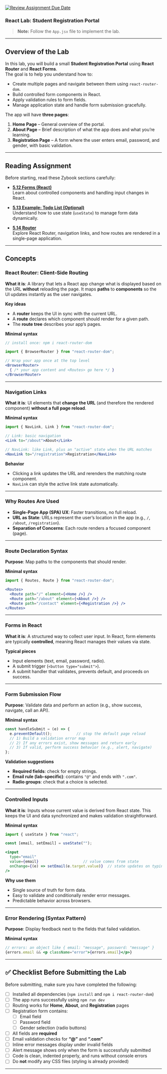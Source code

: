 [![Review Assignment Due Date](https://classroom.github.com/assets/deadline-readme-button-22041afd0340ce965d47ae6ef1cefeee28c7c493a6346c4f15d667ab976d596c.svg)](https://classroom.github.com/a/gd4XBP3Q)
### React Lab: Student Registration Portal

> **Note:** Follow the `App.jsx` file to implement the lab.

---

## Overview of the Lab

In this lab, you will build a small **Student Registration Portal** using **React Router** and **React Forms**.  
The goal is to help you understand how to:
- Create multiple pages and navigate between them using `react-router-dom`.
- Build controlled form components in React.
- Apply validation rules to form fields.
- Manage application state and handle form submission gracefully.

The app will have **three pages**:
1. **Home Page** – General overview of the portal.  
2. **About Page** – Brief description of what the app does and what you’re learning.  
3. **Registration Page** – A form where the user enters email, password, and gender, with basic validation.

---

## Reading Assignment

Before starting, read these Zybook sections carefully:

- [**5.12 Forms (React)**](https://learn.zybooks.com/zybook/SWE363Fall2025/chapter/5/section/12)  
  Learn about controlled components and handling input changes in React.

- [**5.13 Example: Todo List (Optional)**](https://learn.zybooks.com/zybook/SWE363Fall2025/chapter/5/section/13)  
  Understand how to use state (`useState`) to manage form data dynamically.

- [**5.14 Router**](https://learn.zybooks.com/zybook/SWE363Fall2025/chapter/5/section/14)  
  Explore React Router, navigation links, and how routes are rendered in a single-page application.

---

## Concepts

### React Router: Client‑Side Routing
**What it is**: A library that lets a React app change what is displayed based on the URL **without** reloading the page. It maps **paths** to **components** so the UI updates instantly as the user navigates.

**Key ideas**
- A **router** keeps the UI in sync with the current URL.
- A **route** declares which component should render for a given path.
- The **route tree** describes your app’s pages.

**Minimal syntax**
```jsx
// install once: npm i react-router-dom

import { BrowserRouter } from "react-router-dom";

// Wrap your app once at the top level
<BrowserRouter>
  { /* your app content and <Routes> go here */ }
</BrowserRouter>
```

---

### Navigation Links
**What it is**: UI elements that **change the URL** (and therefore the rendered component) **without a full page reload**.

**Minimal syntax**
```jsx
import { NavLink, Link } from "react-router-dom";

// Link: basic navigation
<Link to="/about">About</Link>

// NavLink: like Link, plus an "active" state when the URL matches
<NavLink to="/registration">Registration</NavLink>
```

**Behavior**
- Clicking a link updates the URL and rerenders the matching route component.
- `NavLink` can style the active link state automatically.

---

### Why Routes Are Used
- **Single‑Page App (SPA) UX**: Faster transitions, no full reload.
- **URL as State**: URLs represent the user’s location in the app (e.g., `/`, `/about`, `/registration`).
- **Separation of Concerns**: Each route renders a focused component (page).

---

### Route Declaration Syntax
**Purpose**: Map paths to the components that should render.

**Minimal syntax**
```jsx
import { Routes, Route } from "react-router-dom";

<Routes>
  <Route path="/" element={<Home />} />
  <Route path="/about" element={<About />} />
  <Route path="/contact" element={<Registration />} />
</Routes>
```

---

### Forms in React
**What it is**: A structured way to collect user input. In React, form elements are typically **controlled**, meaning React manages their values via state.

**Typical pieces**
- Input elements (text, email, password, radio).
- A submit trigger (`<button type="submit">`).
- A submit handler that validates, prevents default, and proceeds on success.

---

### Form Submission Flow
**Purpose**: Validate data and perform an action (e.g., show success, navigate, call an API).

**Minimal syntax**
```jsx
const handleSubmit = (e) => {
  e.preventDefault();           // stop the default page reload
  // 1) Build a validation error map
  // 2) If any errors exist, show messages and return early
  // 3) If valid, perform success behavior (e.g., alert, navigate)
};
```

**Validation suggestions**
- **Required fields**: check for empty strings.
- **Email rule (lab-specific)**: contains `"@"` and ends with `".com"`.
- **Radio groups**: check that a choice is selected.

---

### Controlled Inputs
**What it is**: Inputs whose current value is derived from React state. This keeps the UI and data synchronized and makes validation straightforward.

**Minimal syntax**
```jsx
import { useState } from "react";

const [email, setEmail] = useState("");

<input
  type="email"
  value={email}                    // value comes from state
  onChange={(e) => setEmail(e.target.value)}  // state updates on typing
/>
```

**Why use them**
- Single source of truth for form data.
- Easy to validate and conditionally render error messages.
- Predictable behavior across browsers.

---

### Error Rendering (Syntax Pattern)
**Purpose**: Display feedback next to the fields that failed validation.

**Minimal syntax**
```jsx
// errors: an object like { email: "message", password: "message" }
{errors.email && <p className="error">{errors.email}</p>}
```

---

## ✅ Checklist Before Submitting the Lab

Before submitting, make sure you have completed the following:

- [ ] Installed all dependencies (`npm install` and `npm i react-router-dom`)
- [ ] The app runs successfully using `npm run dev`
- [ ] Routing works for **Home**, **About**, and **Registration** pages
- [ ] Registration form contains:
  - [ ] Email field  
  - [ ] Password field  
  - [ ] Gender selection (radio buttons)
- [ ] All fields are **required**
- [ ] Email validation checks for **“@”** and **“.com”**
- [ ] Inline error messages display under invalid fields
- [ ] Alert message shows only when the form is successfully submitted
- [ ] Code is clean, indented properly, and runs without console errors
- [ ] Do **not** modify any CSS files (styling is already provided)

---

